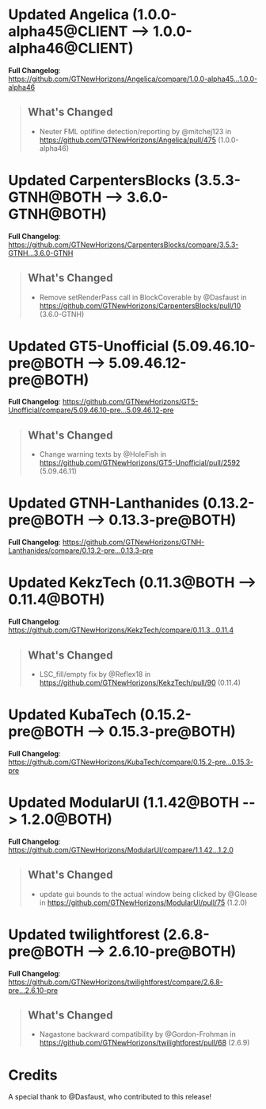 # Updated Angelica (1.0.0-alpha45@CLIENT --> 1.0.0-alpha46@CLIENT)
**Full Changelog**: https://github.com/GTNewHorizons/Angelica/compare/1.0.0-alpha45...1.0.0-alpha46
>## What's Changed
> * Neuter FML optifine detection/reporting by @mitchej123 in https://github.com/GTNewHorizons/Angelica/pull/475 (1.0.0-alpha46)
>

# Updated CarpentersBlocks (3.5.3-GTNH@BOTH --> 3.6.0-GTNH@BOTH)
**Full Changelog**: https://github.com/GTNewHorizons/CarpentersBlocks/compare/3.5.3-GTNH...3.6.0-GTNH
>## What's Changed
> * Remove setRenderPass call in BlockCoverable by @Dasfaust in https://github.com/GTNewHorizons/CarpentersBlocks/pull/10 (3.6.0-GTNH)
>

# Updated GT5-Unofficial (5.09.46.10-pre@BOTH --> 5.09.46.12-pre@BOTH)
**Full Changelog**: https://github.com/GTNewHorizons/GT5-Unofficial/compare/5.09.46.10-pre...5.09.46.12-pre
>## What's Changed
> * Change warning texts by @HoleFish in https://github.com/GTNewHorizons/GT5-Unofficial/pull/2592 (5.09.46.11)
>

# Updated GTNH-Lanthanides (0.13.2-pre@BOTH --> 0.13.3-pre@BOTH)
**Full Changelog**: https://github.com/GTNewHorizons/GTNH-Lanthanides/compare/0.13.2-pre...0.13.3-pre

# Updated KekzTech (0.11.3@BOTH --> 0.11.4@BOTH)
**Full Changelog**: https://github.com/GTNewHorizons/KekzTech/compare/0.11.3...0.11.4
>## What's Changed
> * LSC_fill/empty fix by @Reflex18 in https://github.com/GTNewHorizons/KekzTech/pull/90 (0.11.4)
>

# Updated KubaTech (0.15.2-pre@BOTH --> 0.15.3-pre@BOTH)
**Full Changelog**: https://github.com/GTNewHorizons/KubaTech/compare/0.15.2-pre...0.15.3-pre

# Updated ModularUI (1.1.42@BOTH --> 1.2.0@BOTH)
**Full Changelog**: https://github.com/GTNewHorizons/ModularUI/compare/1.1.42...1.2.0
>## What's Changed
> * update gui bounds to the actual window being clicked by @Glease in https://github.com/GTNewHorizons/ModularUI/pull/75 (1.2.0)
>

# Updated twilightforest (2.6.8-pre@BOTH --> 2.6.10-pre@BOTH)
**Full Changelog**: https://github.com/GTNewHorizons/twilightforest/compare/2.6.8-pre...2.6.10-pre
>## What's Changed
> * Nagastone backward compatibility by @Gordon-Frohman in https://github.com/GTNewHorizons/twilightforest/pull/68 (2.6.9)
>

# Credits
A special thank to @Dasfaust, who contributed to this release!